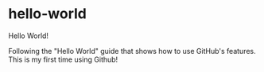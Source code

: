 # hello-world

Hello World!

Following the "Hello World" guide that shows how to use GitHub's features.
This is my first time using Github!
